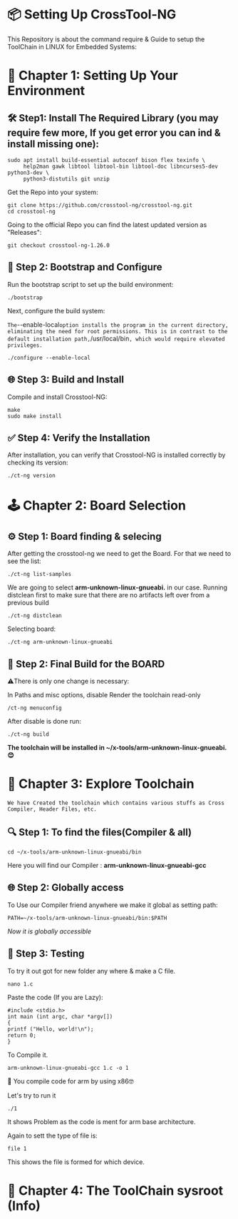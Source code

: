 # 📦 Setting Up CrossTool-NG
This Repository is about the command require &amp; Guide to setup the ToolChain in LINUX for Embedded Systems:

# 🌿 Chapter 1: Setting Up Your Environment

## 🛠️ Step1: Install The Required Library (you may require few more, If you get error you can ind & install missing one):

```
sudo apt install build-essential autoconf bison flex texinfo \
     help2man gawk libtool libtool-bin libtool-doc libncurses5-dev python3-dev \
     python3-distutils git unzip

```


Get the Repo into your system:
```
git clone https://github.com/crosstool-ng/crosstool-ng.git
cd crosstool-ng
```
Going to the official Repo you can find the latest updated version as "Releases":
```
git checkout crosstool-ng-1.26.0
```

## 🔄 Step 2: Bootstrap and Configure

Run the bootstrap script to set up the build environment:
```
./bootstrap
```
Next, configure the build system:

` The `--enable-local` option installs the program in the current directory, eliminating the need for root permissions. This is in contrast to the default installation path, `/usr/local/bin`, which would require elevated privileges.`
```
./configure --enable-local
```
## 🌐  Step 3: Build and Install

Compile and install Crosstool-NG:
```
make
sudo make install
```

## ✅ Step 4: Verify the Installation

After installation, you can verify that Crosstool-NG is installed correctly by checking its version:
```
./ct-ng version
```
# 🕹️ Chapter 2: Board Selection
## ⚙️ Step 1: Board finding & selecing

After getting the crosstool-ng we need to get the Board.
For that we need to see the list:
```
./ct-ng list-samples
```
We are going to select __arm-unknown-linux-gnueabi.__ in our case. Running distclean first to make sure that there are no artifacts left over from a previous build
```
./ct-ng distclean
```
Selecting board:
```
./ct-ng arm-unknown-linux-gnueabi
```

## 🚀 Step 2: Final Build for the BOARD

⚠️There is only one change is necessary:


In Paths and misc options, disable Render the toolchain read-only

```
/ct-ng menuconfig
```

After disable is done run:
```
./ct-ng build
```

__The toolchain will be installed in ~/x-tools/arm-unknown-linux-gnueabi.😊__

# 🔗 Chapter 3: Explore Toolchain 
`We have Created the toolchain which contains various stuffs as Cross Compiler, Header Files, etc.`

## 🔍 Step 1: To find the files(Compiler & all)
```
cd ~/x-tools/arm-unknown-linux-gnueabi/bin
```

Here you will find our Compiler :         __arm-unknown-linux-gnueabi-gcc__
## 🌐 Step 2: Globally access
To Use our Compiler friend anywhere we make it global as setting path:

```
PATH=~/x-tools/arm-unknown-linux-gnueabi/bin:$PATH
```

_Now it is globally accessible_
## 🧪 Step 3: Testing
To try it out got for new folder any where & make a C file.
```
nano 1.c
```
Paste the code (If you are Lazy):
```
#include <stdio.h>
int main (int argc, char *argv[])
{
printf ("Hello, world!\n");
return 0;
}
```


To Compile it.
```
arm-unknown-linux-gnueabi-gcc 1.c -o 1
```

🎉 You compile code for arm by using x86🤓

Let's try to run it 
```
./1
```

It shows Problem as the code is ment for arm base architecture.

Again to sett the type of file is:
```
file 1
```

This shows the file is formed for which device.

# 🔧 Chapter 4: The ToolChain sysroot (Info)
